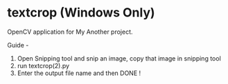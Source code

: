 # textcrop (Windows Only)

OpenCV application for My Another project.

Guide -

1. Open Snipping tool and snip an image, copy that image in snipping tool
2. run textcrop(2).py
3. Enter the output file name and then
   DONE !
